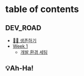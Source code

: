 # table of contents

## DEV_ROAD

- [💪🏻 생존하기](README.md)
- [Week 1](week-1/README.md)
  - [개발 환경 세팅](week-1/setting.md)

## 💡Ah-Ha!
